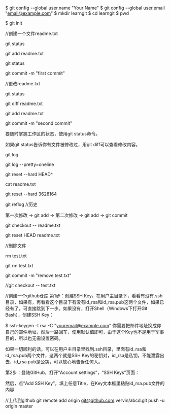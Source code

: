 $ git config --global user.name "Your Name"
$ git config --global user.email "email@example.com"
$ mkdir learngit
$ cd learngit
$ pwd

$ git init

//创建一个文件readme.txt

git status

git add readme.txt

git status

git commit -m "first commit"

//更改readme.txt

git status

git diff readme.txt

git add readme.txt

git commit -m "second commit"

要随时掌握工作区的状态，使用git status命令。

如果git status告诉你有文件被修改过，用git diff可以查看修改内容。


git log

git log --pretty=oneline

git reset --hard HEAD^

cat readme.txt

git reset --hard 3628164

git reflog  //历史

第一次修改 -> git add -> 第二次修改 -> git add -> git commit

git checkout -- readme.txt

git reset HEAD readme.txt

//删除文件

rm test.txt

git rm test.txt

git commit -m "remove test.txt"

//git checkout -- test.txt

//创建一个github仓库
第1步：创建SSH Key。在用户主目录下，看看有没有.ssh目录，如果有，再看看这个目录下有没有id_rsa和id_rsa.pub这两个文件，如果已经有了，可直接跳到下一步。如果没有，打开Shell（Windows下打开Git Bash），创建SSH Key：

$ ssh-keygen -t rsa -C "youremail@example.com"
你需要把邮件地址换成你自己的邮件地址，然后一路回车，使用默认值即可，由于这个Key也不是用于军事目的，所以也无需设置密码。

如果一切顺利的话，可以在用户主目录里找到.ssh目录，里面有id_rsa和id_rsa.pub两个文件，这两个就是SSH Key的秘钥对，id_rsa是私钥，不能泄露出去，id_rsa.pub是公钥，可以放心地告诉任何人。

第2步：登陆GitHub，打开“Account settings”，“SSH Keys”页面：

然后，点“Add SSH Key”，填上任意Title，在Key文本框里粘贴id_rsa.pub文件的内容

//上传到github
git remote add origin git@github.com:vervin/abcd.git
push -u origin master

